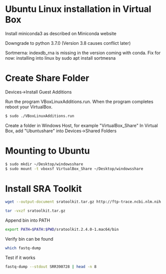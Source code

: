 Ubuntu Linux installation in Virtual Box
================

Install miniconda3 as described on Miniconda website

Downgrade to python 3.7.0 (Version  3.8 causes conflict later)

Sortmerna: indexdb_rna is missing in the version coming with conda. Fix for now: installing into linux by sudo apt install sortmesna

Create Share Folder 
================
Devices->Install Guest Additions

Run the program VBoxLinuxAdditions.run. When the program completes reboot your VirtualBox.
``` bash
$ sudo ./VBoxLinuxAdditions.run
``` 
Create a folder in Windows Host, for example "VirtualBox_Share"
In Virtual Box, add "Ubuntushare" into Devices->Shared Folders

Mounting to Ubuntu
===
``` bash
$ sudo mkdir ~/Desktop/windowsshare
$ sudo mount -t vboxsf VirtualBox_Share ~/Desktop/windowsshare
``` 
Install SRA Toolkit
=

``` bash
wget --output-document sratoolkit.tar.gz http://ftp-trace.ncbi.nlm.nih.gov/sra/sdk/current/sratoolkit.current-ubuntu64.tar.gz

tar -vxzf sratoolkit.tar.gz
```
Append bin into PATH

``` bash
export PATH=$PATH:$PWD/sratoolkit.2.4.0-1.mac64/bin
```
Verify bin can be found
``` bash
which fastq-dump
```
Test if it works
``` bash
fastq-dump --stdout SRR390728 | head -n 8
```
